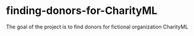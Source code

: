 # finding-donors-for-CharityML
The goal of the project is to find donors for fictional organization CharityML
